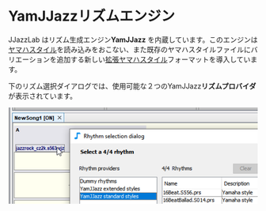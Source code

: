 # YamJJazzリズムエンジン

JJazzLab はリズム生成エンジン**YamJJazz** を内蔵しています。このエンジンは[ヤマハスタイル](yamaha-styles.md)を読み込みをおこない、また既存のヤマハスタイルファイルにバリエーションを追加する新しい[拡張ヤマハスタイル](extended-yamaha-styles.md)フォーマットを導入しています。

下のリズム選択ダイアログでは、使用可能な２つのYamJJazz**リズムプロバイダ**が表示されています。

![](../../.gitbook/assets/YamJJazzRhythmProviders.png)


